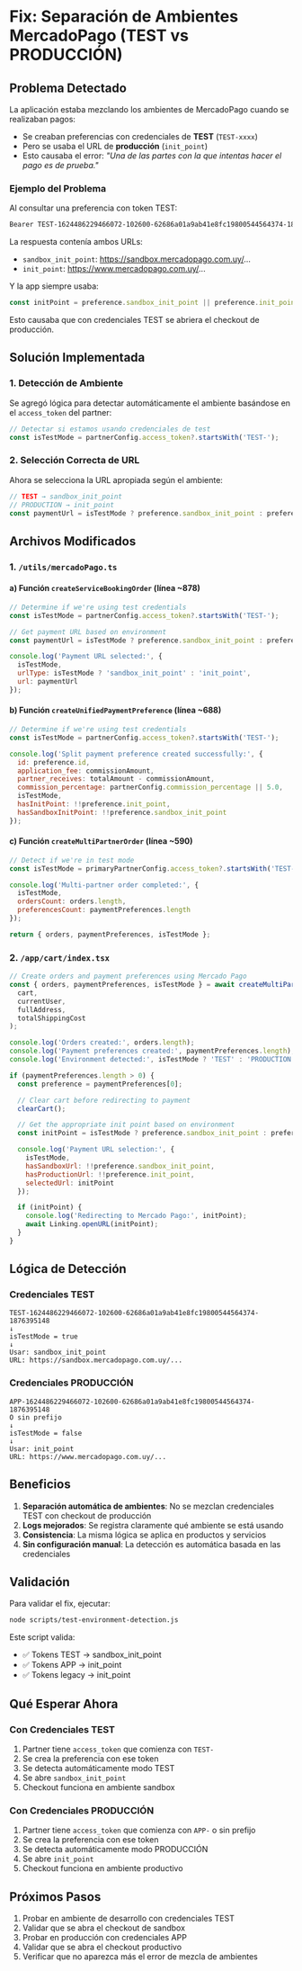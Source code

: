 # Fix: Separación de Ambientes MercadoPago (TEST vs PRODUCCIÓN)

## Problema Detectado

La aplicación estaba mezclando los ambientes de MercadoPago cuando se realizaban pagos:
- Se creaban preferencias con credenciales de **TEST** (`TEST-xxxx`)
- Pero se usaba el URL de **producción** (`init_point`)
- Esto causaba el error: *"Una de las partes con la que intentas hacer el pago es de prueba."*

### Ejemplo del Problema

Al consultar una preferencia con token TEST:
```bash
Bearer TEST-1624486229466072-102600-62686a01a9ab41e8fc19800544564374-1876395148
```

La respuesta contenía ambos URLs:
- `sandbox_init_point`: https://sandbox.mercadopago.com.uy/...
- `init_point`: https://www.mercadopago.com.uy/...

Y la app siempre usaba:
```javascript
const initPoint = preference.sandbox_init_point || preference.init_point;
```

Esto causaba que con credenciales TEST se abriera el checkout de producción.

## Solución Implementada

### 1. Detección de Ambiente

Se agregó lógica para detectar automáticamente el ambiente basándose en el `access_token` del partner:

```javascript
// Detectar si estamos usando credenciales de test
const isTestMode = partnerConfig.access_token?.startsWith('TEST-');
```

### 2. Selección Correcta de URL

Ahora se selecciona la URL apropiada según el ambiente:

```javascript
// TEST → sandbox_init_point
// PRODUCTION → init_point
const paymentUrl = isTestMode ? preference.sandbox_init_point : preference.init_point;
```

## Archivos Modificados

### 1. `/utils/mercadoPago.ts`

#### a) Función `createServiceBookingOrder` (línea ~878)
```javascript
// Determine if we're using test credentials
const isTestMode = partnerConfig.access_token?.startsWith('TEST-');

// Get payment URL based on environment
const paymentUrl = isTestMode ? preference.sandbox_init_point : preference.init_point;

console.log('Payment URL selected:', {
  isTestMode,
  urlType: isTestMode ? 'sandbox_init_point' : 'init_point',
  url: paymentUrl
});
```

#### b) Función `createUnifiedPaymentPreference` (línea ~688)
```javascript
// Determine if we're using test credentials
const isTestMode = partnerConfig.access_token?.startsWith('TEST-');

console.log('Split payment preference created successfully:', {
  id: preference.id,
  application_fee: commissionAmount,
  partner_receives: totalAmount - commissionAmount,
  commission_percentage: partnerConfig.commission_percentage || 5.0,
  isTestMode,
  hasInitPoint: !!preference.init_point,
  hasSandboxInitPoint: !!preference.sandbox_init_point
});
```

#### c) Función `createMultiPartnerOrder` (línea ~590)
```javascript
// Detect if we're in test mode
const isTestMode = primaryPartnerConfig.access_token?.startsWith('TEST-');

console.log('Multi-partner order completed:', {
  isTestMode,
  ordersCount: orders.length,
  preferencesCount: paymentPreferences.length
});

return { orders, paymentPreferences, isTestMode };
```

### 2. `/app/cart/index.tsx`

```javascript
// Create orders and payment preferences using Mercado Pago
const { orders, paymentPreferences, isTestMode } = await createMultiPartnerOrder(
  cart,
  currentUser,
  fullAddress,
  totalShippingCost
);

console.log('Orders created:', orders.length);
console.log('Payment preferences created:', paymentPreferences.length);
console.log('Environment detected:', isTestMode ? 'TEST' : 'PRODUCTION');

if (paymentPreferences.length > 0) {
  const preference = paymentPreferences[0];

  // Clear cart before redirecting to payment
  clearCart();

  // Get the appropriate init point based on environment
  const initPoint = isTestMode ? preference.sandbox_init_point : preference.init_point;

  console.log('Payment URL selection:', {
    isTestMode,
    hasSandboxUrl: !!preference.sandbox_init_point,
    hasProductionUrl: !!preference.init_point,
    selectedUrl: initPoint
  });

  if (initPoint) {
    console.log('Redirecting to Mercado Pago:', initPoint);
    await Linking.openURL(initPoint);
  }
}
```

## Lógica de Detección

### Credenciales TEST
```
TEST-1624486229466072-102600-62686a01a9ab41e8fc19800544564374-1876395148
↓
isTestMode = true
↓
Usar: sandbox_init_point
URL: https://sandbox.mercadopago.com.uy/...
```

### Credenciales PRODUCCIÓN
```
APP-1624486229466072-102600-62686a01a9ab41e8fc19800544564374-1876395148
O sin prefijo
↓
isTestMode = false
↓
Usar: init_point
URL: https://www.mercadopago.com.uy/...
```

## Beneficios

1. **Separación automática de ambientes**: No se mezclan credenciales TEST con checkout de producción
2. **Logs mejorados**: Se registra claramente qué ambiente se está usando
3. **Consistencia**: La misma lógica se aplica en productos y servicios
4. **Sin configuración manual**: La detección es automática basada en las credenciales

## Validación

Para validar el fix, ejecutar:
```bash
node scripts/test-environment-detection.js
```

Este script valida:
- ✅ Tokens TEST → sandbox_init_point
- ✅ Tokens APP → init_point
- ✅ Tokens legacy → init_point

## Qué Esperar Ahora

### Con Credenciales TEST
1. Partner tiene `access_token` que comienza con `TEST-`
2. Se crea la preferencia con ese token
3. Se detecta automáticamente modo TEST
4. Se abre `sandbox_init_point`
5. Checkout funciona en ambiente sandbox

### Con Credenciales PRODUCCIÓN
1. Partner tiene `access_token` que comienza con `APP-` o sin prefijo
2. Se crea la preferencia con ese token
3. Se detecta automáticamente modo PRODUCCIÓN
4. Se abre `init_point`
5. Checkout funciona en ambiente productivo

## Próximos Pasos

1. Probar en ambiente de desarrollo con credenciales TEST
2. Validar que se abra el checkout de sandbox
3. Probar en producción con credenciales APP
4. Validar que se abra el checkout productivo
5. Verificar que no aparezca más el error de mezcla de ambientes

